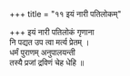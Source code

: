 +++
title = "११ इयं नारी पतिलोकम्"

+++
इयं नारी पतिलोकं गृणाना  
नि पद्यत उप त्वा मर्त्य प्रेतम् ।  
धर्मं पुराणम् अनुपालयन्ती  
तस्यै प्रजां द्रविणं चेह धेहि ॥